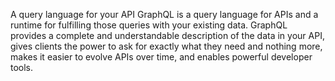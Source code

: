 A query language for your API
GraphQL is a query language for APIs and a runtime for fulfilling those queries with your existing data. 
GraphQL provides a complete and understandable description of the data in your API, gives clients the power to ask for exactly what they need and nothing more, makes it easier to evolve APIs over time, and enables powerful developer tools.
